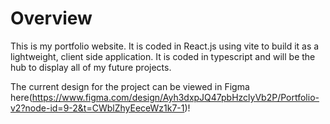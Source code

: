 # Overview
This is my portfolio website. It is coded in React.js using vite to build it as a lightweight, client side application. It is coded in typescript and will be the hub to display all of my future projects. 

The current design for the project can be viewed in Figma here(https://www.figma.com/design/Ayh3dxpJQ47pbHzclyVb2P/Portfolio-v2?node-id=9-2&t=CWblZhyEeceWz1k7-1)!
